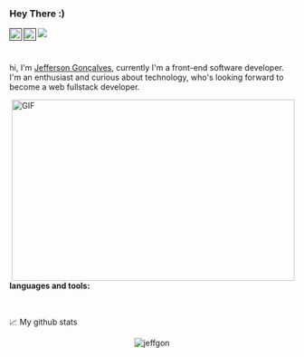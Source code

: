 ### Hey There :)
<a href="">
  <img align="left" alt="Jeff's Discord" width="22px" src="https://raw.githubusercontent.com/peterthehan/peterthehan/master/assets/discord.svg" />
</a>
<a href="">
  <img align="left" alt="Abhishek's LinkedIN" width="22px" src="https://raw.githubusercontent.com/peterthehan/peterthehan/master/assets/linkedin.svg" />
</a>

![](https://visitor-badge.glitch.me/badge?page_id=abhisheknaiidu.abhisheknaiidu)

<br />

hi, I'm [Jefferson Gonçalves](https://abhishknads.me/), currently I'm a front-end software developer. I'm an enthusiast and curious about technology, who's looking forward to become a web fullstack developer.


  <img align="right" alt="GIF" src="https://github.com/abhisheknaiidu/abhisheknaiidu/blob/master/code.gif?raw=true" width="500" height="320" />

**languages and tools:**  

<code><img height="15" src="https://img.shields.io/badge/HTML5-E34F26?style=for-the-badge&logo=html5&logoColor=white"></code>
<code><img height="15" src="https://img.shields.io/badge/CSS3-1572B6?style=for-the-badge&logo=css3&logoColor=white"></code>
<code><img height="15" src="https://img.shields.io/badge/JavaScript-323330?style=for-the-badge&logo=javascript&logoColor=F7DF1E"></code>




📈 My github stats

<p align="center"> <img src="https://github-readme-stats.vercel.app/api?username=jeffgon&show_icons=true&theme=gotham" alt="jeffgon" />
